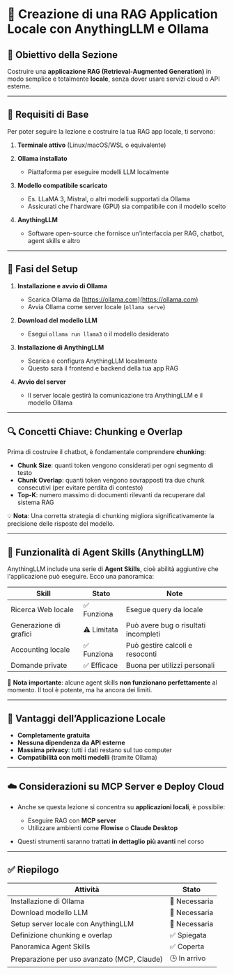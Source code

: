 # 🧠 Creazione di una RAG Application Locale con AnythingLLM e Ollama

## 🎯 Obiettivo della Sezione

Costruire una **applicazione RAG (Retrieval-Augmented Generation)** in modo semplice e totalmente **locale**, senza dover usare servizi cloud o API esterne.

---

## 🧰 Requisiti di Base

Per poter seguire la lezione e costruire la tua RAG app locale, ti servono:

1. **Terminale attivo** (Linux/macOS/WSL o equivalente)
2. **Ollama installato**

   * Piattaforma per eseguire modelli LLM localmente
3. **Modello compatibile scaricato**

   * Es. LLaMA 3, Mistral, o altri modelli supportati da Ollama
   * Assicurati che l'hardware (GPU) sia compatibile con il modello scelto
4. **AnythingLLM**

   * Software open-source che fornisce un'interfaccia per RAG, chatbot, agent skills e altro

---

## 🧱 Fasi del Setup

1. **Installazione e avvio di Ollama**

   * Scarica Ollama da [https://ollama.com](https://ollama.com)
   * Avvia Ollama come server locale (`ollama serve`)

2. **Download del modello LLM**

   * Esegui `ollama run llama3` o il modello desiderato

3. **Installazione di AnythingLLM**

   * Scarica e configura AnythingLLM localmente
   * Questo sarà il frontend e backend della tua app RAG

4. **Avvio del server**

   * Il server locale gestirà la comunicazione tra AnythingLLM e il modello Ollama

---

## 🔍 Concetti Chiave: Chunking e Overlap

Prima di costruire il chatbot, è fondamentale comprendere **chunking**:

* **Chunk Size**: quanti token vengono considerati per ogni segmento di testo
* **Chunk Overlap**: quanti token vengono sovrapposti tra due chunk consecutivi (per evitare perdita di contesto)
* **Top-K**: numero massimo di documenti rilevanti da recuperare dal sistema RAG

💡 **Nota**: Una corretta strategia di chunking migliora significativamente la precisione delle risposte del modello.

---

## 🤖 Funzionalità di Agent Skills (AnythingLLM)

AnythingLLM include una serie di **Agent Skills**, cioè abilità aggiuntive che l'applicazione può eseguire. Ecco una panoramica:

| Skill                  | Stato       | Note                                 |
| ---------------------- | ----------- | ------------------------------------ |
| Ricerca Web locale     | ✅ Funziona  | Esegue query da locale               |
| Generazione di grafici | ⚠️ Limitata | Può avere bug o risultati incompleti |
| Accounting locale      | ✅ Funziona  | Può gestire calcoli e resoconti      |
| Domande private        | ✅ Efficace  | Buona per utilizzi personali         |

🔎 **Nota importante**: alcune agent skills **non funzionano perfettamente** al momento. Il tool è potente, ma ha ancora dei limiti.

---

## 💸 Vantaggi dell’Applicazione Locale

* **Completamente gratuita**
* **Nessuna dipendenza da API esterne**
* **Massima privacy**: tutti i dati restano sul tuo computer
* **Compatibilità con molti modelli** (tramite Ollama)

---

## ☁️ Considerazioni su MCP Server e Deploy Cloud

* Anche se questa lezione si concentra su **applicazioni locali**, è possibile:

  * Eseguire RAG con **MCP server**
  * Utilizzare ambienti come **Flowise** o **Claude Desktop**
* Questi strumenti saranno trattati **in dettaglio più avanti** nel corso

---

## ✅ Riepilogo

| Attività                                   | Stato         |
| ------------------------------------------ | ------------- |
| Installazione di Ollama                    | 🔄 Necessaria |
| Download modello LLM                       | 🔄 Necessaria |
| Setup server locale con AnythingLLM        | 🔄 Necessaria |
| Definizione chunking e overlap             | ✅ Spiegata    |
| Panoramica Agent Skills                    | ✅ Coperta     |
| Preparazione per uso avanzato (MCP, Claude) | 🕒 In arrivo  |
